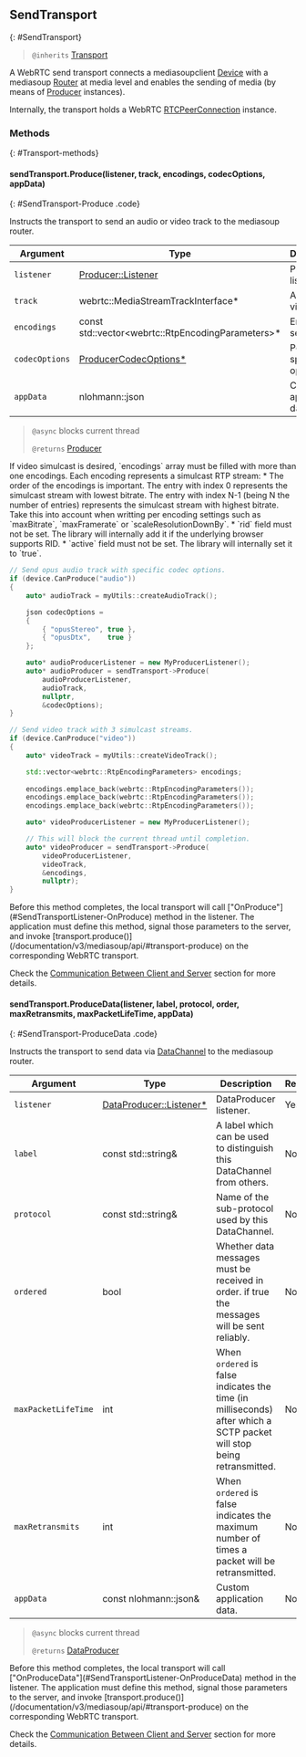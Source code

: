 ## SendTransport
{: #SendTransport}

<section markdown="1">

> `@inherits` [Transport](#Transport)

A WebRTC send transport connects a mediasoupclient [Device](#Device) with a mediasoup [Router](/documentation/v3/mediasoup/api/#Router) at media level and enables the sending of media (by means of [Producer](#Producer) instances).

Internally, the transport holds a WebRTC [RTCPeerConnection](https://w3c.github.io/webrtc-pc/#dom-rtcpeerconnection) instance.

</section>


### Methods
{: #Transport-methods}

<section markdown="1">

#### sendTransport.Produce(listener, track, encodings, codecOptions, appData)
{: #SendTransport-Produce .code}

Instructs the transport to send an audio or video track to the mediasoup router.

<div markdown="1" class="table-wrapper L3">

Argument    | Type    | Description | Required | Default 
----------- | ------- | ----------- | -------- | ----------
`listener`      | [Producer::Listener](#ProducerListener) | Producer listener. | Yes |
`track`         | webrtc::MediaStreamTrackInterface* | An audio or video track. | Yes |
`encodings`     | const std::vector\<webrtc::RtpEncodingParameters\>* | Encoding settings. | No |
`codecOptions`  | [ProducerCodecOptions\*](#ProducerCodecOptions) | Per codec specific options. | No | `[ ]`
`appData`       | nlohmann::json  | Custom application data. | No | `{ }`

</div>

> `@async` blocks current thread
>
> `@returns` [Producer](#Producer)

<div markdown="1" class="note">
If video simulcast is desired, `encodings` array must be filled with more than one encodings. Each encoding represents a simulcast RTP stream:
* The order of the encodings is important. The entry with index 0 represents the simulcast stream with lowest bitrate. The entry with index N-1 (being N the number of entries) represents the simulcast stream with highest bitrate. Take this into account when writting per encoding settings such as `maxBitrate`, `maxFramerate` or `scaleResolutionDownBy`.
* `rid` field must not be set. The library will internally add it if the underlying browser supports RID.
* `active` field must not be set. The library will internally set it to `true`.
</div>

```c++
// Send opus audio track with specific codec options.
if (device.CanProduce("audio"))
{
	auto* audioTrack = myUtils::createAudioTrack();

	json codecOptions =
	{
		{ "opusStereo", true },
		{ "opusDtx",    true }
	};

	auto* audioProducerListener = new MyProducerListener();
	auto* audioProducer = sendTransport->Produce(
		audioProducerListener, 
		audioTrack, 
		nullptr, 
		&codecOptions);
}

// Send video track with 3 simulcast streams.
if (device.CanProduce("video"))
{
	auto* videoTrack = myUtils::createVideoTrack();

	std::vector<webrtc::RtpEncodingParameters> encodings;
	
	encodings.emplace_back(webrtc::RtpEncodingParameters());
	encodings.emplace_back(webrtc::RtpEncodingParameters());
	encodings.emplace_back(webrtc::RtpEncodingParameters());

	auto* videoProducerListener = new MyProducerListener();

	// This will block the current thread until completion.
	auto* videoProducer = sendTransport->Produce(
		videoProducerListener,
		videoTrack,
		&encodings,
		nullptr);
}
```

<div markdown="1" class="note">
Before this method completes, the local transport will call ["OnProduce"](#SendTransportListener-OnProduce) method in the listener. The application must define this method, signal those parameters to the server, and invoke [transport.produce()](/documentation/v3/mediasoup/api/#transport-produce) on the corresponding WebRTC transport.

Check the [Communication Between Client and Server](/documentation/v3/communication-between-client-and-server/) section for more details.
</div>

#### sendTransport.ProduceData(listener, label, protocol, order, maxRetransmits, maxPacketLifeTime, appData)
{: #SendTransport-ProduceData .code}

Instructs the transport to send data via [DataChannel](https://www.w3.org/TR/webrtc/#rtcdatachannel) to the mediasoup router. 

<div markdown="1" class="table-wrapper L3">

Argument           | Type    | Description | Required | Default 
-----------        | ------- | ----------- | -------- | ----------
`listener`         | [DataProducer::Listener\*](#DataProducerListener) | DataProducer listener. | Yes |
`label`            | const std::string& | A label which can be used to distinguish this DataChannel from others. | No |
`protocol`         | const std::string& | Name of the sub-protocol used by this DataChannel. | No |
`ordered`          | bool | Whether data messages must be received in order. if true the messages will be sent reliably. | No | true
`maxPacketLifeTime`| int | When `ordered` is false indicates the time (in milliseconds) after which a SCTP packet will stop being retransmitted. | No |
`maxRetransmits`   | int | When `ordered` is false indicates the maximum number of times a packet will be retransmitted. | No |
`appData`          | const nlohmann::json&  | Custom application data. | No | `{ }`

</div>

> `@async` blocks current thread
>
> `@returns` [DataProducer](#DataProducer)

<div markdown="1" class="note">
Before this method completes, the local transport will call ["OnProduceData"](#SendTransportListener-OnProduceData) method in the listener. The application must define this method, signal those parameters to the server, and invoke [transport.produce()](/documentation/v3/mediasoup/api/#transport-produce) on the corresponding WebRTC transport.

Check the [Communication Between Client and Server](/documentation/v3/communication-between-client-and-server/) section for more details.
</div>
</section>
